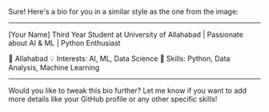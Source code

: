 Sure! Here's a bio for you in a similar style as the one from the image:


---

[Your Name]
Third Year Student at University of Allahabad | Passionate about AI & ML | Python Enthusiast

📍 Allahabad
💡 Interests: AI, ML, Data Science
🔧 Skills: Python, Data Analysis, Machine Learning


---

Would you like to tweak this bio further? Let me know if you want to add more details like your GitHub profile or any other specific skills!

